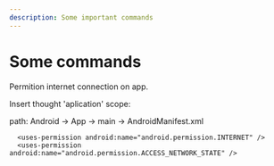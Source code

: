 ```yaml
---
description: Some important commands
---
```


# Some commands

Permition internet connection on app.

Insert thought 'aplication' scope:

path: Android -> App -> main -> AndroidManifest.xml

```
  <uses-permission android:name="android.permission.INTERNET" />
  <uses-permission android:name="android.permission.ACCESS_NETWORK_STATE" />

```
